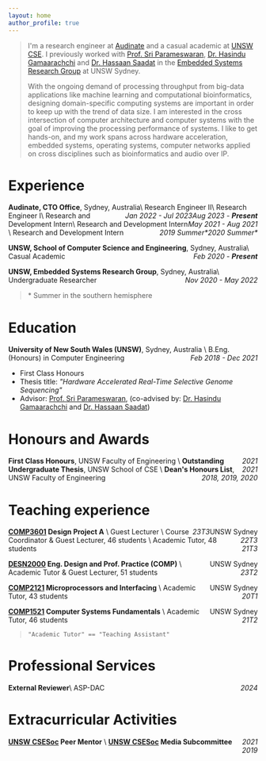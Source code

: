 ```yaml
---
layout: home
author_profile: true
---
```

> I'm a research engineer at [Audinate](https://www.audinate.com/) and a casual academic at [UNSW CSE](https://www.unsw.edu.au/engineering/our-schools/computer-science-and-engineering). I previously worked with [Prof. Sri Parameswaran](https://www.sydney.edu.au/engineering/about/our-people/academic-staff/sri-parameswaran.html), [Dr. Hasindu Gamaarachchi](https://www.unsw.edu.au/staff/hasindu-gamaarachchi) and [Dr. Hassaan Saadat](https://www.linkedin.com/in/hassaan-saadat-7947a3166/) in the [Embedded Systems Research Group](https://www.unsw.edu.au/engineering/our-schools/computer-science-and-engineering/our-research/research-groups/embedded-systems) at UNSW Sydney.
>
> With the ongoing demand of processing throughput from big-data applications like machine learning and computational bioinformatics, designing domain-specific computing systems are important in order to keep up with the trend of data size. I am interested in the cross intersection of computer architecture and computer systems with the goal of improving the processing performance of systems. I like to get hands-on, and my work spans across hardware acceleration, embedded systems, operating systems, computer networks applied on cross disciplines such as bioinformatics and audio over IP.

# Experience
<!-- ===== Audinate ===== -->
**Audinate, CTO Office**, Sydney, Australia\\
Research Engineer II<span style="float:right;">*Aug 2023 - **Present***</span>\\
Research Engineer I<span style="float:right;">*Jan 2022 - Jul 2023*</span>\\
Research and Development Intern<span style="float:right;">*May 2021 - Aug 2021*</span>\\
Research and Development Intern<span style="float:right;">*2020 Summer\**</span>\\
Research and Development Intern<span style="float:right;">*2019 Summer\**</span>

<!-- ===== UNSW CSE ===== -->
**UNSW, School of Computer Science and Engineering**, Sydney, Australia\\
Casual Academic <span style="float:right;">*Feb 2020 - **Present***</span>

<!-- ===== UNSW Embedded Systems Research Group ===== -->
**UNSW, Embedded Systems Research Group**, Sydney, Australia\\
Undergraduate Researcher <span style="float:right;">*Nov 2020 - May 2022*</span>

> \* Summer in the southern hemisphere

# Education
**University of New South Wales (UNSW)**, Sydney, Australia \\
B.Eng. (Honours) in Computer Engineering <span style="float:right;">*Feb 2018 - Dec 2021*</span>
- First Class Honours
- Thesis title: *"Hardware Accelerated Real-Time Selective Genome Sequencing"*
- Advisor: [Prof. Sri Parameswaran](https://www.sydney.edu.au/engineering/about/our-people/academic-staff/sri-parameswaran.html), (co-advised by: [Dr. Hasindu Gamaarachchi](https://www.unsw.edu.au/staff/hasindu-gamaarachchi) and [Dr. Hassaan Saadat](https://www.linkedin.com/in/hassaan-saadat-7947a3166))

# Honours and Awards
**First Class Honours**, UNSW Faculty of Engineering <span style="float:right;">*2021*</span>\\
**Outstanding Undergraduate Thesis**, UNSW School of CSE <span style="float:right;">*2021*</span>\\
**Dean's Honours List**, UNSW Faculty of Engineering <span style="float:right;">*2018, 2019, 2020*</span>

# Teaching experience
**[COMP3601](https://www.handbook.unsw.edu.au/undergraduate/courses/2021/COMP3601?year=2022) Design Project A** <span style="float:right;"> UNSW Sydney</span>\\
Guest Lecturer <span style="float:right;"> *23T3*</span>\\
Course Coordinator & Guest Lecturer, 46 students <span style="float:right;"> *22T3*</span>\\
Academic Tutor, 48 students <span style="float:right;"> *21T3*</span>

**[DESN2000](https://www.handbook.unsw.edu.au/undergraduate/courses/2023/DESN2000?year=2023) Eng. Design and Prof. Practice (COMP)** <span style="float:right;"> UNSW Sydney</span>\\
Academic Tutor & Guest Lecturer, 51 students <span style="float:right;"> *23T2*</span>

**[COMP2121](https://www.handbook.unsw.edu.au/undergraduate/courses/2020/COMP2121?year=2020) Microprocessors     and Interfacing** <span style="float:right;"> UNSW Sydney</span>\\
Academic Tutor, 43 students <span style="float:right;"> *20T1*</span>

**[COMP1521](https://www.handbook.unsw.edu.au/undergraduate/courses/2021/COMP1521/?year=2021) Computer Systems Fundamentals** <span style="float:right;"> UNSW Sydney</span>\\
Academic Tutor, 46 students <span style="float:right;"> *21T2*</span>

> `"Academic Tutor" == "Teaching Assistant"`


<!-- # Advising
Katelyn Mak (with H. Gamaarachchi), *UNSW Honours Thesis* <span style="float:right;">*2023 - Present*</span> -->

# Professional Services
**External Reviewer**\\
ASP-DAC<span style="float:right;">*2024*</span>

# Extracurricular Activities

**[UNSW CSESoc](https://www.csesoc.unsw.edu.au/) Peer Mentor** <span style="float:right;">*2021*</span>\\
**[UNSW CSESoc](https://www.csesoc.unsw.edu.au/) Media Subcommittee** <span style="float:right;">*2019*</span>


<!-- {% drawio path="assets/drawio/test.drawio" page_number=0 height=200 %} -->
